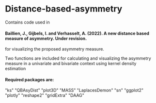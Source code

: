 # Distance-based-asymmetry

Contains code used in 
####  Baillien, J., Gijbels, I. and Verhasselt, A. (2022). A new distance based measure of asymmetry. Under revision.
for visualizing the proposed asymmetry measure.

Two functions are included for calculating and visualizing the asymmetry measure in a univariate and bivariate context using kernel density estimation

#### Required packages are:
"ks"
"QBAsyDist"
"plot3D"
"MASS"
"LaplacesDemon"
"sn"
"ggplot2"
"plotly"
"reshape2"
"gridExtra"
"DAAG"
